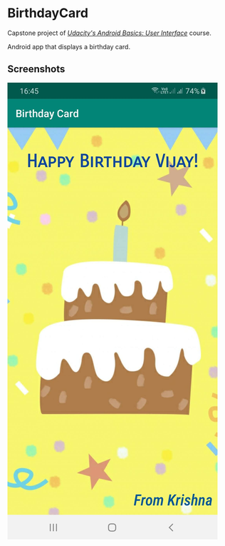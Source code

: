 # BirthdayCard
 Capstone project of <i><a href = "https://www.udacity.com/course/android-basics-user-interface--ud834" > Udacity's Android Basics: User Interface</a></i> course.
 
 Android app that displays a birthday card.
 
 Screenshots
 -----------
 ![Birthday Card](screenshots/BirthdayCard.jpg "Birthday Card") 
